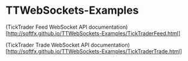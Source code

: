 # TTWebSockets-Examples

(TickTrader Feed WebSocket API documentation)[http://softfx.github.io/TTWebSockets-Examples/TickTraderFeed.html]

(TickTrader Trade WebSocket API documentation)[http://softfx.github.io/TTWebSockets-Examples/TickTraderTrade.html]
